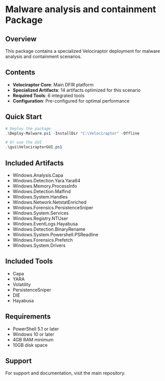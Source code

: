 # Malware analysis and containment Package

## Overview
This package contains a specialized Velociraptor deployment for malware analysis and containment scenarios.

## Contents
- **Velociraptor Core**: Main DFIR platform
- **Specialized Artifacts**: 14 artifacts optimized for this scenario
- **Required Tools**: 6 integrated tools
- **Configuration**: Pre-configured for optimal performance

## Quick Start
```powershell
# Deploy the package
.\Deploy-Malware.ps1 -InstallDir "C:\Velociraptor" -Offline

# Or use the GUI
.\gui\VelociraptorGUI.ps1
```

## Included Artifacts
- Windows.Analysis.Capa
- Windows.Detection.Yara.Yara64
- Windows.Memory.ProcessInfo
- Windows.Detection.Malfind
- Windows.System.Handles
- Windows.Network.NetstatEnriched
- Windows.Forensics.PersistenceSniper
- Windows.System.Services
- Windows.Registry.NTUser
- Windows.EventLogs.Hayabusa
- Windows.Detection.BinaryRename
- Windows.System.Powershell.PSReadline
- Windows.Forensics.Prefetch
- Windows.System.Drivers


## Included Tools
- Capa
- YARA
- Volatility
- PersistenceSniper
- DIE
- Hayabusa


## Requirements
- PowerShell 5.1 or later
- Windows 10 or later
- 4GB RAM minimum
- 10GB disk space

## Support
For support and documentation, visit the main repository.
